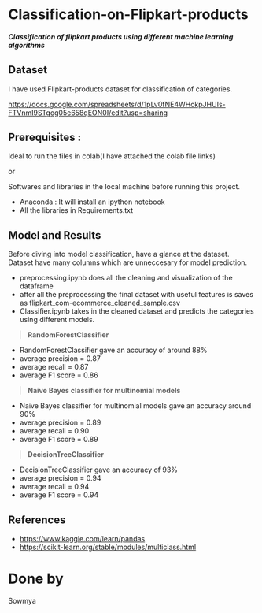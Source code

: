 # Classification-on-Flipkart-products

##### Classification of flipkart products using different machine learning algorithms 

## Dataset
I have used Flipkart-products dataset for classification of categories.

https://docs.google.com/spreadsheets/d/1pLv0fNE4WHokpJHUIs-FTVnmI9STgog05e658qEON0I/edit?usp=sharing

## Prerequisites :
Ideal to run the files in colab(I have attached the colab file links)

or

Softwares and libraries in the local machine before running this project.
* Anaconda : It will install an ipython notebook
* All the libraries in Requirements.txt

## Model and Results
Before diving into model classification, have a glance at the dataset.
Dataset have many columns which are unneccesary for model prediction.
* preprocessing.ipynb does all the cleaning and visualization of the dataframe
* after all the preprocessing the final dataset with useful features is saves as flipkart_com-ecommerce_cleaned_sample.csv
* Classifier.ipynb takes in the cleaned dataset and predicts the categories using different models.

>**RandomForestClassifier**
* RandomForestClassifier gave an accuracy of around 88%
*   average precision = 0.87
*  average recall = 0.87
*   average F1 score = 0.86
>**Naive Bayes classifier for multinomial models**
* Naive Bayes classifier for multinomial models gave an accuracy around 90%
*   average precision = 0.89
*  average recall = 0.90
*   average F1 score = 0.89
>**DecisionTreeClassifier**
* DecisionTreeClassifier gave an accuracy of 93%
*   average precision = 0.94
*  average recall = 0.94
*   average F1 score = 0.94

## References
* https://www.kaggle.com/learn/pandas
* https://scikit-learn.org/stable/modules/multiclass.html

# Done by 
Sowmya





